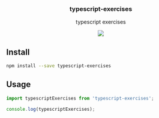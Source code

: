 <h3 align="center">
  typescript-exercises
</h3>

<p align="center">
  typescript exercises
</p>

<p align="center">
  <a href="https://david-dm.org/christophehurpeau/typescript-exercises"><img src="https://david-dm.org/christophehurpeau/typescript-exercises.svg?style=flat-square"></a>
</p>

## Install

```bash
npm install --save typescript-exercises
```

## Usage

```js
import typescriptExercises from 'typescript-exercises';

console.log(typescriptExercises);
```
